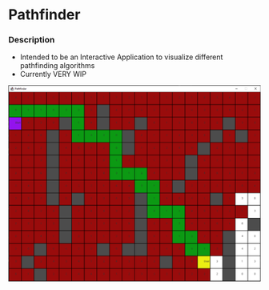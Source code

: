 # Pathfinder

### Description
* Intended to be an Interactive Application to visualize different pathfinding algorithms
* Currently VERY WIP

![Alt text](./resources/readme/hard_bfs.png?raw=true "BFS Path")